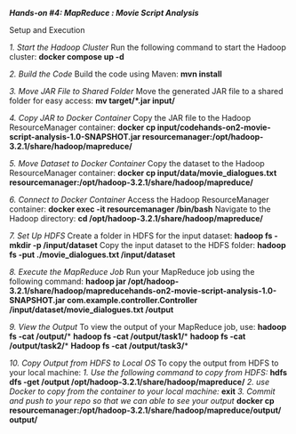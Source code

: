 ***Hands-on #4: MapReduce : Movie Script Analysis***

Setup and Execution

*1. Start the Hadoop Cluster*
Run the following command to start the Hadoop cluster:
**docker compose up -d**

*2. Build the Code*
Build the code using Maven:
**mvn install**

*3. Move JAR File to Shared Folder*
Move the generated JAR file to a shared folder for easy access:
**mv target/*.jar input/**

*4. Copy JAR to Docker Container*
Copy the JAR file to the Hadoop ResourceManager container:
**docker cp input/codehands-on2-movie-script-analysis-1.0-SNAPSHOT.jar resourcemanager:/opt/hadoop-3.2.1/share/hadoop/mapreduce/**

*5. Move Dataset to Docker Container*
Copy the dataset to the Hadoop ResourceManager container:
**docker cp input/data/movie_dialogues.txt resourcemanager:/opt/hadoop-3.2.1/share/hadoop/mapreduce/**

*6. Connect to Docker Container*
Access the Hadoop ResourceManager container:
**docker exec -it resourcemanager /bin/bash**
Navigate to the Hadoop directory:
**cd /opt/hadoop-3.2.1/share/hadoop/mapreduce/**

*7. Set Up HDFS*
Create a folder in HDFS for the input dataset:
**hadoop fs -mkdir -p /input/dataset**
Copy the input dataset to the HDFS folder:
**hadoop fs -put ./movie_dialogues.txt /input/dataset**

*8. Execute the MapReduce Job*
Run your MapReduce job using the following command:
**hadoop jar /opt/hadoop-3.2.1/share/hadoop/mapreducehands-on2-movie-script-analysis-1.0-SNAPSHOT.jar com.example.controller.Controller /input/dataset/movie_dialogues.txt /output**

*9. View the Output*
To view the output of your MapReduce job, use:
**hadoop fs -cat /output/***
**hadoop fs -cat /output/task1/***
**hadoop fs -cat /output/task2/***
**Hadoop fs -cat /output/task3/***

*10. Copy Output from HDFS to Local OS*
To copy the output from HDFS to your local machine:
*1.	Use the following command to copy from HDFS:*
**hdfs dfs -get /output /opt/hadoop-3.2.1/share/hadoop/mapreduce/**
*2.	use Docker to copy from the container to your local machine:*
**exit**
*3.	Commit and push to your repo so that we can able to see your output*
**docker cp resourcemanager:/opt/hadoop-3.2.1/share/hadoop/mapreduce/output/ output/**



